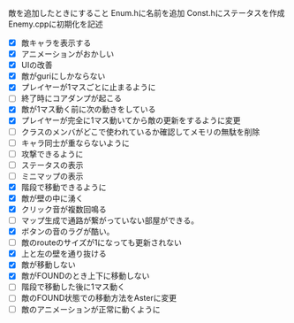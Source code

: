 敵を追加したときにすること
Enum.hに名前を追加
Const.hにステータスを作成
Enemy.cppに初期化を記述

- [x] 敵キャラを表示する
- [x] アニメーションがおかしい
- [x] UIの改善
- [x] 敵がguriにしかならない
- [x] プレイヤーが1マスごとに止まるように
- [ ] 終了時にコアダンプが起こる
- [x] 敵が1マス動く前に次の動きをしている
- [x] プレイヤーが完全に1マス動いてから敵の更新をするように変更
- [ ] クラスのメンバがどこで使われているか確認してメモリの無駄を削除
- [ ] キャラ同士が重ならないように
- [ ] 攻撃できるように
- [ ] ステータスの表示
- [ ] ミニマップの表示
- [x] 階段で移動できるように
- [x] 敵が壁の中に湧く
- [x] クリック音が複数回鳴る
- [ ] マップ生成で通路が繋がっていない部屋ができる。
- [x] ボタンの音のラグが酷い。
- [ ] 敵のrouteのサイズが1になっても更新されない
- [x] 上と左の壁を通り抜ける
- [x] 敵が移動しない
- [x] 敵がFOUNDのとき上下に移動しない
- [ ] 階段で移動した後に1マス動く
- [ ] 敵のFOUND状態での移動方法をAsterに変更
- [ ] 敵のアニメーションが正常に動くように